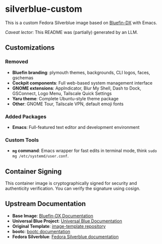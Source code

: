 # silverblue-custom

This is a custom Fedora Silverblue image based on [Bluefin-DX](https://projectbluefin.io/) with Emacs.

_Caveat lector_: This README was (partially) generated by an LLM.

## Customizations

### Removed
- **Bluefin branding**: plymouth themes, backgrounds, CLI logos, faces, gschemas
- **Cockpit components**: Full web-based system management interface
- **GNOME extensions**: AppIndicator, Blur My Shell, Dash to Dock, GSConnect, Logo Menu, Tailscale Quick Settings
- **Yaru theme**: Complete Ubuntu-style theme package
- **Other**: GNOME Tour, Tailscale VPN, default emoji fonts

### Added Packages
- **Emacs**: Full-featured text editor and development environment

### Custom Tools
- **`mg` command**: Emacs wrapper for fast edits in terminal mode, think `sudo mg /etc/systemd/user.conf`.

## Container Signing

This container image is cryptographically signed for security and authenticity verification. You can verify the signature using cosign.

## Upstream Documentation

- **Base Image**: [Bluefin-DX Documentation](https://docs.projectbluefin.io/)
- **Universal Blue Project**: [Universal Blue Documentation](https://universal-blue.org/)
- **Original Template**: [image-template repository](https://github.com/ublue-os/image-template)
- **bootc**: [bootc documentation](https://containers.github.io/bootc/)
- **Fedora Silverblue**: [Fedora Silverblue documentation](https://docs.fedoraproject.org/en-US/fedora-silverblue/)
